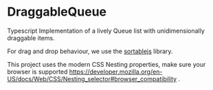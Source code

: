 # DraggableQueue
Typescript Implementation of a lively Queue list with unidimensionally draggable items.

For drag and drop behaviour, we use the [sortablejs](https://github.com/SortableJS/Sortable) library.

This project uses the modern CSS Nesting properties, make sure your browser is supported https://developer.mozilla.org/en-US/docs/Web/CSS/Nesting_selector#browser_compatibility . 

